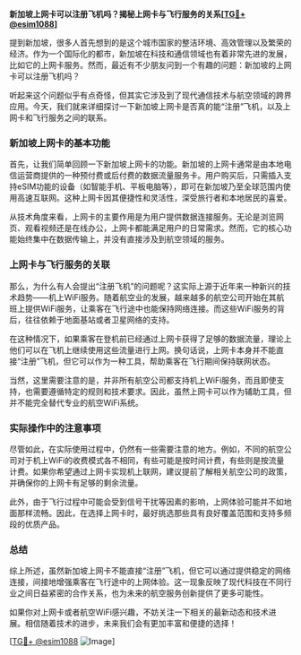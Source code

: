 **新加坡上网卡可以注册飞机吗？揭秘上网卡与飞行服务的关系[[TG💪+ @esim1088](https://t.me/s/esim1088)]**

提到新加坡，很多人首先想到的是这个城市国家的整洁环境、高效管理以及繁荣的经济。作为一个国际化的都市，新加坡在科技和通信领域也有着非常先进的发展，比如它的上网卡服务。然而，最近有不少朋友问到一个有趣的问题：新加坡的上网卡可以注册飞机吗？

听起来这个问题似乎有点奇怪，但其实它涉及到了现代通信技术与航空领域的跨界应用。今天，我们就来详细探讨一下新加坡上网卡是否真的能“注册”飞机，以及上网卡和飞行服务之间的联系。

### 新加坡上网卡的基本功能

首先，让我们简单回顾一下新加坡上网卡的功能。新加坡的上网卡通常是由本地电信运营商提供的一种预付费或后付费的数据流量服务卡。用户购买后，只需插入支持eSIM功能的设备（如智能手机、平板电脑等），即可在新加坡乃至全球范围内使用高速互联网。这种上网卡因其便捷性和灵活性，深受旅行者和本地居民的喜爱。

从技术角度来看，上网卡的主要作用是为用户提供数据连接服务。无论是浏览网页、观看视频还是在线办公，上网卡都能满足用户的日常需求。然而，它的核心功能始终集中在数据传输上，并没有直接涉及到航空领域的服务。

### 上网卡与飞行服务的关联

那么，为什么有人会提出“注册飞机”的问题呢？这实际上源于近年来一种新兴的技术趋势——机上WiFi服务。随着航空业的发展，越来越多的航空公司开始在其航班上提供WiFi服务，让乘客在飞行途中也能保持网络连接。而这些WiFi服务的背后，往往依赖于地面基站或者卫星网络的支持。

在这种情况下，如果乘客在登机前已经通过上网卡获得了足够的数据流量，理论上他们可以在飞机上继续使用这些流量进行上网。换句话说，上网卡本身并不能直接“注册”飞机，但它可以作为一种工具，帮助乘客在飞行期间保持联网状态。

当然，这里需要注意的是，并非所有航空公司都支持机上WiFi服务，而且即使支持，也需要遵循特定的规则和技术要求。因此，虽然上网卡可以作为辅助工具，但并不能完全替代专业的航空WiFi系统。

### 实际操作中的注意事项

尽管如此，在实际使用过程中，仍然有一些需要注意的地方。例如，不同的航空公司对于机上WiFi的收费模式各不相同，有些可能是按时间计费，有些则是按流量计费。如果你希望通过上网卡实现机上联网，建议提前了解相关航空公司的政策，并确保你的上网卡有足够的剩余流量。

此外，由于飞行过程中可能会受到信号干扰等因素的影响，上网体验可能并不如地面那样流畅。因此，在选择上网卡时，最好挑选那些具有良好覆盖范围和支持多频段的优质产品。

### 总结

综上所述，虽然新加坡上网卡不能直接“注册”飞机，但它可以通过提供稳定的网络连接，间接地增强乘客在飞行途中的上网体验。这一现象反映了现代科技在不同行业之间日益紧密的合作关系，也为未来的航空服务创新提供了更多可能性。

如果你对上网卡或者航空WiFi感兴趣，不妨关注一下相关的最新动态和技术进展。相信随着技术的进步，未来我们会有更加丰富和便捷的选择！

[[TG💪+ @esim1088](https://t.me/s/esim1088) ![Image](https://i.postimg.cc/4NQfJmqS/Snipaste-2025-05-13-00-14-12.png)]